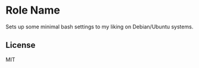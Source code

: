 Role Name
=========

Sets up some minimal bash settings to my liking on Debian/Ubuntu systems.

License
-------

MIT
